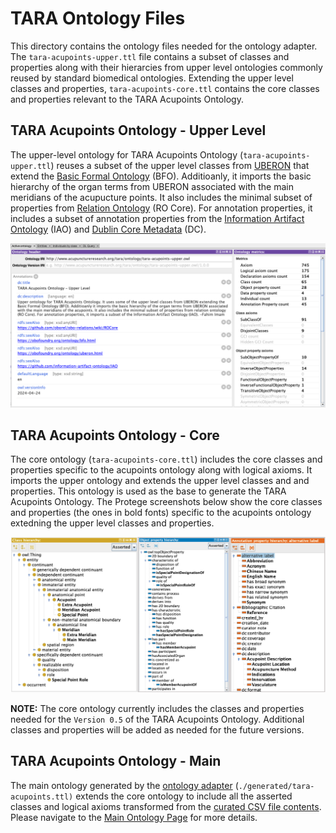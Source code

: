# TARA Ontology Files

This directory contains the ontology files needed for the ontology adapter. The `tara-acupoints-upper.ttl` file contains a subset of classes and properties along with their hierarcies from upper level ontologies commonly reused by standard biomedical ontologies. Extending the upper level classes and properties, `tara-acupoints-core.ttl` contains the core classes and properties relevant to the TARA Acupoints Ontology.

## TARA Acupoints Ontology - Upper Level

The upper-level ontology for TARA Acupoints Ontology (`tara-acupoints-upper.ttl`) reuses a subset of the upper level classes from [UBERON](https://obofoundry.org/ontology/uberon.html) that extend the [Basic Formal Ontology](https://obofoundry.org/ontology/bfo.html) (BFO). Additioanly, it imports the basic hierarchy of the organ terms from UBERON associated with the main meridians of the acupucture points. It also includes the minimal subset of properties from [Relation Ontology](https://obofoundry.org/ontology/ro.html) (RO Core). For annotation properties, it includes a subset of annotation properties from the [Information Artifact Ontology](https://github.com/information-artifact-ontology/IAO) (IAO) and [Dublin Core Metadata](https://www.dublincore.org/specifications/dublin-core/dcmi-terms/#section-3) (DC).

![1718293125083](image/readme/1718293125083.png)

## TARA Acupoints Ontology - Core

The core ontology (`tara-acupoints-core.ttl`) includes the core classes and properties specific to the acupoints ontology along with logical axioms. It imports the upper ontology and extends the upper level classes and and properties. This ontology is used as the base to generate the TARA Acupoints Ontology. The Protege screenshots below show the core classes and properties (the ones in bold fonts) specific to the acupoints ontology extedning the upper level classes and properties.

![1718296053855](image/readme/1718296053855.png)

**NOTE:** The core ontology currently includes the classes and properties needed for the `Version 0.5` of the TARA Acupoints Ontology. Additional classes and properties will be added as needed for the future versions.

## TARA Acupoints Ontology - Main

The main ontology generated by the [ontology adapter](../csv-adapter) (`./generated/tara-acupoints.ttl)` extends the core ontology to include all the asserted classes and logical axioms transformed from the [curated CSV file contents](../csv-files). Please navigate to the [Main Ontology Page](./generated) for more details.
